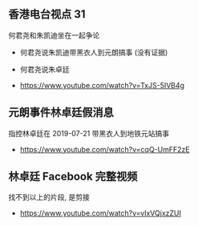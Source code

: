 


## 香港电台视点 31 

何君尧和朱凯迪坐在一起争论

- 何君尧说朱凯迪带黑衣人到元朗搞事 (没有证据)
- 何君尧说朱卓廷

- https://www.youtube.com/watch?v=TxJS-5IVB4g


## 元朗事件林卓廷假消息 

指控林卓廷在 2019-07-21 带黑衣人到地铁元站搞事

- https://www.youtube.com/watch?v=cqQ-UmFF2zE

## 林卓廷 Facebook 完整视频

找不到以上的片段, 是剪接

- https://www.youtube.com/watch?v=vIxVQjxzZUI

